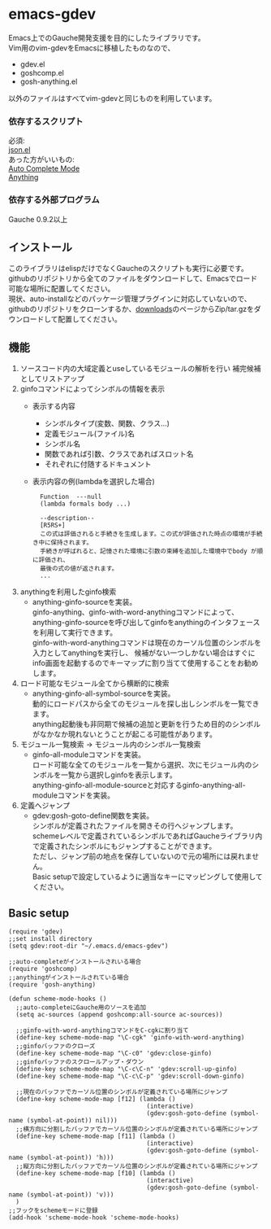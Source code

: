 # emacs-gdev
Emacs上でのGauche開発支援を目的にしたライブラリです。  
Vim用のvim-gdevをEmacsに移植したものなので、 

- gdev.el
- goshcomp.el
- gosh-anything.el

以外のファイルはすべてvim-gdevと同じものを利用しています。

### 依存するスクリプト
必須:  
[json.el](http://edward.oconnor.cx/2006/03/json.el)  
あった方がいいもの:  
[Auto Complete Mode](http://cx4a.org/software/auto-complete/index.ja.html)  
[Anything](http://www.emacswiki.org/Anything)  

### 依存する外部プログラム
Gauche 0.9.2以上

## インストール
このライブラリはelispだけでなくGaucheのスクリプトも実行に必要です。  
githubのリポジトリから全てのファイルをダウンロードして、Emacsでロード可能な場所に配置してください。  
現状、auto-installなどのパッケージ管理プラグインに対応していないので、  
githubのリポジトリをクローンするか、[downloads](https://github.com/aharisu/emacs-gdev/downloads)のページからZip/tar.gzをダウンロードして配置してください。

## 機能
1. ソースコード内の大域定義とuseしているモジュールの解析を行い 補完候補としてリストアップ
2. ginfoコマンドによってシンボルの情報を表示
    - 表示する内容
        - シンボルタイプ(変数、関数、クラス...)
        - 定義モジュール(ファイル)名
        - シンボル名
        - 関数であれば引数、クラスであればスロット名
        - それぞれに付随するドキュメント
    - 表示内容の例(lambdaを選択した場合)

            Function  ---null
            (lambda formals body ...)

            --description--
            [R5RS+]
            この式は評価されると手続きを生成します。この式が評価された時点の環境が手続き中に保持されます。
            手続きが呼ばれると、記憶された環境に引数の束縛を追加した環境中でbody が順に評価され、
            最後の式の値が返されます。
            ...
3. anythingを利用したginfo検索
    - anything-ginfo-sourceを実装。  
    ginfo-anything、ginfo-with-word-anythingコマンドによって、anything-ginfo-sourceを呼び出してginfoをanythingのインタフェースを利用して実行できます。  
    ginfo-with-word-anythingコマンドは現在のカーソル位置のシンボルを入力としてanythingを実行し、 候補がない一つしかない場合はすぐにinfo画面を起動するのでキーマップに割り当てて使用することをお勧めします。
4. ロード可能なモジュール全てから横断的に検索
    - anything-ginfo-all-symbol-sourceを実装。  
    動的にロードパスから全てのモジュールを探し出しシンボルを一覧できます。  
    anything起動後も非同期で候補の追加と更新を行うため目的のシンボルがなかなか現れないとうことが起こる可能性があります。
5. モジュール一覧検索 -> モジュール内のシンボル一覧検索
    - ginfo-all-moduleコマンドを実装。  
    ロード可能な全てのモジュールを一覧から選択、次にモジュール内のシンボルを一覧から選択しginfoを表示します。  
    anything-ginfo-all-module-sourceと対応するginfo-anything-all-moduleコマンドを実装。
6. 定義へジャンプ
    - gdev:gosh-goto-define関数を実装。  
    シンボルが定義されたファイルを開きその行へジャンプします。  
    schemeレベルで定義されているシンボルであればGaucheライブラリ内で定義されたシンボルにもジャンプすることができます。  
    ただし、ジャンプ前の地点を保存していないので元の場所には戻れません。  
    Basic setupで設定しているように適当なキーにマッピングして使用してください。


## Basic setup

    (require 'gdev)
    ;;set install directory
    (setq gdev:root-dir "~/.emacs.d/emacs-gdev")
    
    ;;auto-completeがインストールされいる場合
    (require 'goshcomp)
    ;;anythingがインストールされている場合
    (require 'gosh-anything)
    
    (defun scheme-mode-hooks ()
      ;;auto-completeにGauche用のソースを追加
      (setq ac-sources (append goshcomp:all-source ac-sources))

      ;;ginfo-with-word-anythingコマンドをC-cgkに割り当て
      (define-key scheme-mode-map "\C-cgk" 'ginfo-with-word-anything)
      ;;ginfoバッファのクローズ
      (define-key scheme-mode-map "\C-c0" 'gdev:close-ginfo)
      ;;ginfoバッファのスクロールアップ・ダウン
      (define-key scheme-mode-map "\C-c\C-n" 'gdev:scroll-up-ginfo)
      (define-key scheme-mode-map "\C-c\C-p" 'gdev:scroll-down-ginfo)

      ;;現在のバッファでカーソル位置のシンボルが定義されている場所にジャンプ
      (define-key scheme-mode-map [f12] (lambda ()
                                          (interactive)
                                          (gdev:gosh-goto-define (symbol-name (symbol-at-point)) nil)))
      ;;横方向に分割したバッファでカーソル位置のシンボルが定義されている場所にジャンプ
      (define-key scheme-mode-map [f11] (lambda ()
                                          (interactive)
                                          (gdev:gosh-goto-define (symbol-name (symbol-at-point)) 'h)))
      ;;縦方向に分割したバッファでカーソル位置のシンボルが定義されている場所にジャンプ
      (define-key scheme-mode-map [f10] (lambda ()
                                          (interactive)
                                          (gdev:gosh-goto-define (symbol-name (symbol-at-point)) 'v)))
      )
    ;;フックをschemeモードに登録
    (add-hook 'scheme-mode-hook 'scheme-mode-hooks)
